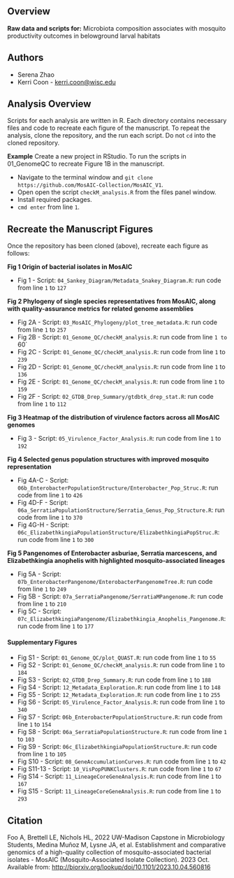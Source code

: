 ## Overview 
**Raw data and scripts for:**
Microbiota composition associates with mosquito productivity outcomes in belowground larval habitats

## Authors 
* Serena Zhao
* Kerri Coon - kerri.coon@wisc.edu

## Analysis Overview 
Scripts for each analysis are written in R. Each directory contains necessary files and code to recreate each figure of the manuscript. To repeat the analysis, clone the repository, and the run each script. Do not `cd` into the cloned repository. 

**Example**
Create a new project in RStudio. To run the scripts in 01_GenomeQC to recreate Figure 1B in the manuscript. 
* Navigate to the terminal window and `git clone https://github.com/MosAIC-Collection/MosAIC_V1`.
* Open open the script `checkM_analysis.R` from the files panel window.
* Install required packages. 
* `cmd enter` from line `1`.

## Recreate the Manuscript Figures
Once the repository has been cloned (above), recreate each figure as follows: 

**Fig 1 Origin of bacterial isolates in MosAIC**
* Fig 1 - Script: `04_Sankey_Diagram/Metadata_Snakey_Diagram.R`: run code from line `1` to `127`

**Fig 2 Phylogeny of single species representatives from MosAIC, along with quality-assurance metrics for related genome assemblies**
* Fig 2A - Script: `03_MosAIC_Phylogeny/plot_tree_metadata.R`: run code from line `1` to `257`
* Fig 2B - Script: `01_Genome_QC/checkM_analysis.R`: run code from line `1 to `60`
* Fig 2C - Script: `01_Genome_QC/checkM_analysis.R`: run code from line `1` to `239`
* Fig 2D - Script: `01_Genome_QC/checkM_analysis.R`: run code from line `1` to `136`
* Fig 2E - Script: `01_Genome_QC/checkM_analysis.R`: run code from line `1` to `159`
* Fig 2F - Script: `02_GTDB_Drep_Summary/gtdbtk_drep_stat.R`: run code from line `1` to `112`

**Fig 3 Heatmap of the distribution of virulence factors across all MosAIC genomes**
* Fig 3 - Script: `05_Virulence_Factor_Analysis.R`: run code from line `1` to `192`

**Fig 4 Selected genus population structures with improved mosquito representation**
* Fig 4A-C - Script: `06b_EnterobacterPopulationStructure/Enterobacter_Pop_Struc.R`: run code from line `1` to `426`
* Fig 4D-F - Script: `06a_SerratiaPopulationStructure/Serratia_Genus_Pop_Structure.R`: run code from line `1` to `370`
* Fig 4G-H - Script: `06c_ElizabethkingiaPopulationStructure/ElizabethkingiaPopStruc.R`: run code from line `1` to `300`

**Fig 5 Pangenomes of Enterobacter asburiae, Serratia marcescens, and Elizabethkingia anophelis with highlighted mosquito-associated lineages**
* Fig 5A - Script: `07b_EnterobacterPangenome/EnterobacterPangenomeTree.R`: run code from line `1` to `249` 
* Fig 5B - Script: `07a_SerratiaPangenome/SerratiaMPangenome.R`: run code from line `1` to `210`
* Fig 5C - Script: `07c_ElizabethkingiaPangenome/Elizabethkingia_Anophelis_Pangenome.R`: run code from line `1` to `177`

#### Supplementary Figures 
* Fig S1 - Script: `01_Genome_QC/plot_QUAST.R`: run code from line `1` to `55`
* Fig S2 - Script: `01_Genome_QC/checkM_analysis.R`: run code from line `1` to `184`
* Fig S3 - Script: `02_GTDB_Drep_Summary.R`: run code from line `1` to `188`
* Fig S4 - Script: `12_Metadata_Exploration.R`: run code from line `1` to `148`
* Fig S5 - Script: `12_Metadata_Exploration.R`: run code from line `1` to `255`
* Fig S6 - Script: `05_Virulence_Factor_Analysis.R`: run code from line `1` to `340`
* Fig S7 - Script: `06b_EnterobacterPopulationStructure.R`: run code from line `1` to `154`
* Fig S8 - Script: `06a_SerratiaPopulationStructure.R`: run code from line `1` to `103`
* Fig S9 - Script: `06c_ElizabethkingiaPopulationStructure.R`: run code from line `1` to `105`
* Fig S10 - Script: `08_GeneAccumulationCurves.R`: run code from line `1` to `42`
* Fig S11-13 - Script: `10_VisPopPUNKClusters.R`: run code from line `1` to `67`
* Fig S14 - Script: `11_LineageCoreGeneAnalysis.R`: run code from line `1` to `167`
* Fig S15 - Script: `11_LineageCoreGeneAnalysis.R`: run code from line `1` to `293`
 


## Citation 
Foo A, Brettell LE, Nichols HL, 2022 UW-Madison Capstone in Microbiology Students, Medina Muñoz M, Lysne JA, et al. Establishment and comparative genomics of a high-quality collection of mosquito-associated bacterial isolates - MosAIC (Mosquito-Associated Isolate Collection). 2023 Oct. Available from: http://biorxiv.org/lookup/doi/10.1101/2023.10.04.560816

